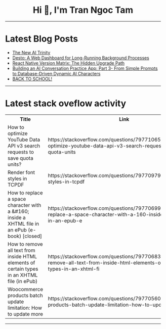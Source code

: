 <h1 align="center">Hi 👋, I'm Tran Ngoc Tam</h1>

---

# Latest Blog Posts 
<!-- BLOG-POST-LIST:START -->
- [The New AI Trinity](https://dev.to/shieldstring/the-new-ai-trinity-a9c)
- [Desto: A Web Dashboard for Long-Running Background Processes](https://dev.to/kalfasyan/desto-a-web-dashboard-for-long-running-background-processes-4lf2)
- [React Native Version Matrix: The Hidden Upgrade Path](https://dev.to/qbit/react-native-version-matrix-the-hidden-upgrade-path-1p3m)
- [Building an AI Conversation Practice App: Part 3- From Simple Prompts to Database-Driven Dynamic AI Characters](https://dev.to/yfkiwi/building-an-ai-conversation-practice-app-part-3-from-simple-prompts-to-database-driven-dynamic-ai-npg)
- [BACK TO SCHOOL!](https://dev.to/yosef_tsegaye_3e06698542b/back-to-school-1dpd)
<!-- BLOG-POST-LIST:END -->

---

# Latest stack oveflow activity
<table>
  <tr><th>Title</th><th>Link</th></tr>
  <!-- STACKOVERFLOW:START --><tr><td>How to optimize YouTube Data API v3 search requests to save quota units?</td><td>https://stackoverflow.com/questions/79771065/how-to-optimize-youtube-data-api-v3-search-requests-to-save-quota-units</td></tr><tr><td>Render font styles in TCPDF</td><td>https://stackoverflow.com/questions/79770979/render-font-styles-in-tcpdf</td></tr><tr><td>How to replace a space character with a &amp;#160; inside a XHTML file in an ePub &lpar;e-book&rpar; [closed]</td><td>https://stackoverflow.com/questions/79770699/how-to-replace-a-space-character-with-a-160-inside-a-xhtml-file-in-an-epub-e</td></tr><tr><td>How to remove all text from inside HTML elements of certain types in an XHTML file &lpar;in ePub&rpar;</td><td>https://stackoverflow.com/questions/79770683/how-to-remove-all-text-from-inside-html-elements-of-certain-types-in-an-xhtml-fi</td></tr><tr><td>Woocommerce products batch update limitation: How to update more</td><td>https://stackoverflow.com/questions/79770560/woocommerce-products-batch-update-limitation-how-to-update-more</td></tr><!-- STACKOVERFLOW:END -->
</table>

---


